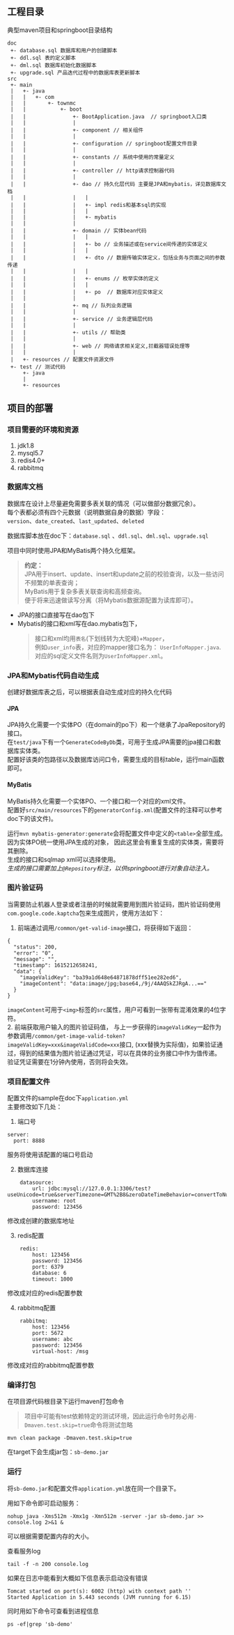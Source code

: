 ## 工程目录
典型maven项目和springboot目录结构  
```
doc
 +- database.sql 数据库和用户的创建脚本
 +- ddl.sql 表的定义脚本
 +- dml.sql 数据库初始化数据脚本
 +- upgrade.sql 产品迭代过程中的数据库表更新脚本
src
 +- main
 |   +- java
 |   |   +- com
 |   |       +- townmc
 |   |           +- boot
 |   |               +- BootApplication.java  // springboot入口类
 |   |               |
 |   |               +- component // 相关组件
 |   |               |
 |   |               +- configuration // springboot配置文件目录
 |   |               |
 |   |               +- constants // 系统中使用的常量定义
 |   |               |
 |   |               +- controller // http请求控制器代码
 |   |               |
 |   |               +- dao // 持久化层代码 主要是JPA和mybatis，详见数据库文档
 |   |               |   |
 |   |               |   +- impl redis和基本sql的实现
 |   |               |   |
 |   |               |   +- mybatis
 |   |               | 
 |   |               +- domain // 实体bean代码
 |   |               |   |
 |   |               |   +- bo // 业务描述或在service间传递的实体定义
 |   |               |   |
 |   |               |   +- dto // 数据传输实体定义，包括业务与页面之间的参数传递
 |   |               |   |
 |   |               |   +- enums // 枚举实体的定义
 |   |               |   |
 |   |               |   +- po  // 数据库对应实体定义
 |   |               |  
 |   |               +- mq // 队列业务逻辑
 |   |               |  
 |   |               +- service // 业务逻辑层代码
 |   |               |
 |   |               +- utils // 帮助类
 |   |               |
 |   |               +- web // 网络请求相关定义,拦截器错误处理等
 |   |               |
 |   +- resources // 配置文件资源文件
 +- test // 测试代码
     +- java
     |
     +- resources
```

## 项目的部署  
### 项目需要的环境和资源  
1. jdk1.8  
2. mysql5.7
3. redis4.0+
4. rabbitmq  

### 数据库文档
数据库在设计上尽量避免需要多表关联的情况（可以做部分数据冗余）。  
每个表都必须有四个元数据（说明数据自身的数据）字段：  
`version`、`date_created`、`last_updated`、`deleted`  

数据库脚本放在doc下：`database.sql` 、`ddl.sql`、`dml.sql`、`upgrade.sql`       

项目中同时使用JPA和MyBatis两个持久化框架。  
> __约定：__  
> JPA用于insert、update、insert和update之前的校验查询，以及一些访问不频繁的单表查询；  
> MyBatis用于复杂多表关联查询和高频查询。      
> 便于将来迅速做读写分离（将Mybatis数据源配置为读库即可）。  

- JPA的接口直接写在dao包下  
- Mybatis的接口和xml写在dao.mybatis包下，  
    > 接口和xml均用`表名`(下划线转为大驼峰)+`Mapper`，  
      例如`user_info`表，对应的mapper接口名为： `UserInfoMapper.java`.  
      对应的sql定义文件名则为`UserInfoMapper.xml`。 

### JPA和Mybatis代码自动生成
创建好数据库表之后，可以根据表自动生成对应的持久化代码
#### JPA
JPA持久化需要一个实体PO（在domain的po下）和一个继承了JpaRepository的接口。  
在`test/java`下有一个`GenerateCodeByDb`类，可用于生成JPA需要的jpa接口和数据库实体类。  
配置好该类的包路径以及数据库访问口令，需要生成的目标table，运行main函数即可。  

#### MyBatis
MyBatis持久化需要一个实体PO、一个接口和一个对应的xml文件。  
配置好`src/main/resources`下的`generatorConfig.xml`(配置文件的注释可以参考doc下的该文件)。  

运行`mvn mybatis-generator:generate`会将配置文件中定义的`<table>`全部生成。因为实体PO统一使用JPA生成的对象，
因此这里会有重复生成的实体类，需要将其删除。  
生成的接口和sqlmap xml可以选择使用。  
_生成的接口需要加上`@Repository`标注，以供springboot进行对象自动注入。_  

### 图片验证码
当需要防止机器人登录或者注册的时候就需要用到图片验证码，图片验证码使用`com.google.code.kaptcha`包来生成图片，使用方法如下：  
1. 前端通过调用`/common/get-valid-image`接口，将获得如下返回：  
```
{
  "status": 200,
  "error": "0",
  "message": "",
  "timestamp": 1615212658241,
  "data": {
    "imageValidKey": "ba39a1d648e64871878dff51ee282ed6",
    "imageContent": "data:image/jpg;base64,/9j/4AAQSkZJRgA...=="
  }
}
```
`imageContent`可用于`<img>`标签的`src`属性，用户可看到一张带有混淆效果的4位字符。  
2. 前端获取用户输入的图片验证码值，
与上一步获得的`imageValidKey`一起作为参数调用`/common/get-image-valid-token?imageValidKey=xxx&imageValidCode=xxx`接口,
(xxx替换为实际值)，如果验证通过，得到的结果值为图片验证通过凭证，可以在具体的业务接口中作为值传递。  
验证凭证需要在1分钟內使用，否则将会失效。  

### 项目配置文件
配置文件的sample在doc下`application.yml`  
主要修改如下几处：  
1. 端口号   
```
server:
  port: 8888
```
服务将使用该配置的端口号启动  

2. 数据库连接   
```
    datasource:
        url: jdbc:mysql://127.0.0.1:3306/test?useUnicode=true&serverTimezone=GMT%2B8&zeroDateTimeBehavior=convertToNull&allowMultiQueries=true&useSSL=false
        username: root
        password: 123456
```
修改成创建的数据库地址  

3. redis配置  
```
    redis:
        host: 123456
        password: 123456
        port: 6379
        database: 6
        timeout: 1000
```
修改成对应的redis配置参数     

4. rabbitmq配置  
```
    rabbitmq:
        host: 123456
        port: 5672
        username: abc
        password: 123456
        virtual-host: /msg
```
修改成对应的rabbitmq配置参数  

### 编译打包
在项目源代码根目录下运行maven打包命令  

> 项目中可能有test依赖特定的测试环境，因此运行命令时务必用`-Dmaven.test.skip=true`命令将测试忽略

```
mvn clean package -Dmaven.test.skip=true
```

在target下会生成jar包：`sb-demo.jar`   

### 运行  
将`sb-demo.jar`和配置文件`application.yml`放在同一个目录下。   

用如下命令即可启动服务：   
```
nohup java -Xms512m -Xmx1g -Xmn512m -server -jar sb-demo.jar >> console.log 2>&1 &
```
可以根据需要配置内存的大小。  

查看服务log  
```
tail -f -n 200 console.log
```

如果在日志中能看到大概如下信息表示启动没有错误  
```
Tomcat started on port(s): 6002 (http) with context path ''
Started Application in 5.443 seconds (JVM running for 6.15)
```

同时用如下命令可查看到进程信息  
```
ps -ef|grep 'sb-demo'
```
